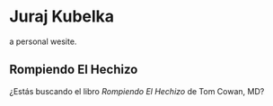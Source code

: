 # Juraj Kubelka
a personal wesite.

## Rompiendo El Hechizo

¿Estás buscando el libro _Rompiendo El Hechizo_ de Tom Cowan, MD? 
